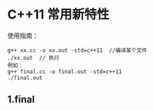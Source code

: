 # C++11 常用新特性 
使用指南：
```
g++ xx.cc -o xx.out -std=c++11  //编译某个文件 
./xx.out  // 执行
例如： 
g++ final.cc -o final.out -std=c++11
./final.out
```
## 1.final